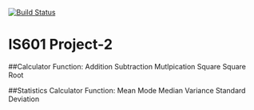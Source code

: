 [![Build Status](https://www.travis-ci.com/SelinaXu31/Project-1.svg?branch=master)](https://www.travis-ci.com/SelinaXu31/Project-1)

# IS601 Project-2

##Calculator Function:
  Addition
  Subtraction
  Mutlpication
  Square
  Square Root

##Statistics Calculator Function:
  Mean
  Mode
  Median
  Variance
  Standard Deviation
